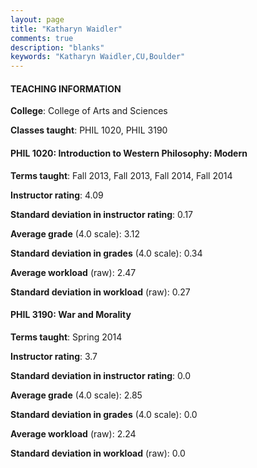 ```yaml
---
layout: page
title: "Katharyn Waidler" 
comments: true
description: "blanks"
keywords: "Katharyn Waidler,CU,Boulder"
---
```

<head>
<script src="https://ajax.googleapis.com/ajax/libs/jquery/2.1.3/jquery.min.js"></script>
<script src="https://dl.dropboxusercontent.com/s/pc42nxpaw1ea4o9/highcharts.js?dl=0"></script>
<!-- <script src="../assets/js/highcharts.js"></script> -->
<style type="text/css">@font-face {
	font-family: "Bebas Neue";
	src: url(https://www.filehosting.org/file/details/544349/BebasNeue Regular.otf) format("opentype");
	}
	h1.Bebas { 
		font-family: "Bebas Neue", Verdana, Tahoma;
	}
</style>
</head>
	   
#### TEACHING INFORMATION

**College**: College of Arts and Sciences

**Classes taught**: PHIL 1020, PHIL 3190

#### PHIL 1020: Introduction to Western Philosophy: Modern

**Terms taught**: Fall 2013, Fall 2013, Fall 2014, Fall 2014

**Instructor rating**: 4.09

**Standard deviation in instructor rating**: 0.17

**Average grade** (4.0 scale): 3.12

**Standard deviation in grades** (4.0 scale): 0.34

**Average workload** (raw): 2.47

**Standard deviation in workload** (raw): 0.27

#### PHIL 3190: War and Morality

**Terms taught**: Spring 2014

**Instructor rating**: 3.7

**Standard deviation in instructor rating**: 0.0

**Average grade** (4.0 scale): 2.85

**Standard deviation in grades** (4.0 scale): 0.0

**Average workload** (raw): 2.24

**Standard deviation in workload** (raw): 0.0

